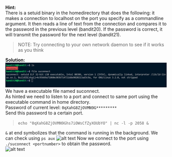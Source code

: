 **Hint:**<br>
There is a setuid binary in the homedirectory that does the following: it makes a connection to localhost on the port you specify as a commandline argument. It then reads a line of text from the connection and compares it to the password in the previous level (bandit20). If the password is correct, it will transmit the password for the next level (bandit21).

> NOTE: Try connecting to your own network daemon to see if it works as you think

**Solution:**<br>
![alt text](image.png)
We have a executable file named suconnect. <br>
As hinted we need to listen to a port and connect to same port using the executable command in home directory.<br>
Password of current level: ```0qXahG8ZjOVMN9G*********``` 
<br>Send this password to a certain port. 
<br>
> ```echo "0qXahG8ZjOVMN9Ghs7iOWsCfZyXOUbYO" | nc -l -p 2058 &```

```&``` at end symbolizes that the command is running in the background. We can check using ```ps aux```
![alt text](image-1.png)
Now we connect to the port using ```./suconnect <portnumber>``` to obtain the password.<br>
![alt text](image-2.png)





